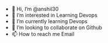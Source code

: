 - 👋 Hi, I’m @anshil30
- 👀 I’m interested in Learning Devops
- 🌱 I’m currently learning Devops
- 💞️ I’m looking to collaborate on Github
- 📫 How to reach me Email

<!---
anshil30/anshil30 is a ✨ special ✨ repository because its `README.md` (this file) appears on your GitHub profile.
You can click the Preview link to take a look at your changes.
--->
